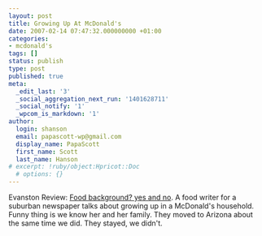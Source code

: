 ```yaml
---
layout: post
title: Growing Up At McDonald's
date: 2007-02-14 07:47:32.000000000 +01:00
categories:
- mcdonald's
tags: []
status: publish
type: post
published: true
meta:
  _edit_last: '3'
  _social_aggregation_next_run: '1401628711'
  _social_notify: '1'
  _wpcom_is_markdown: '1'
author:
  login: shanson
  email: papascott-wp@gmail.com
  display_name: PapaScott
  first_name: Scott
  last_name: Hanson
# excerpt: !ruby/object:Hpricot::Doc
  # options: {}
---
```

<p>Evanston Review: <a href="http://www.pioneerlocal.com/evanston/lifestyles/food/229382,pp-tibdits-012507-s1.article">Food background? yes and no</a>. A food writer for a suburban newspaper talks about growing up in a McDonald's household. Funny thing is we know her and her family. They moved to Arizona about the same time we did. They stayed, we didn't.</p>
